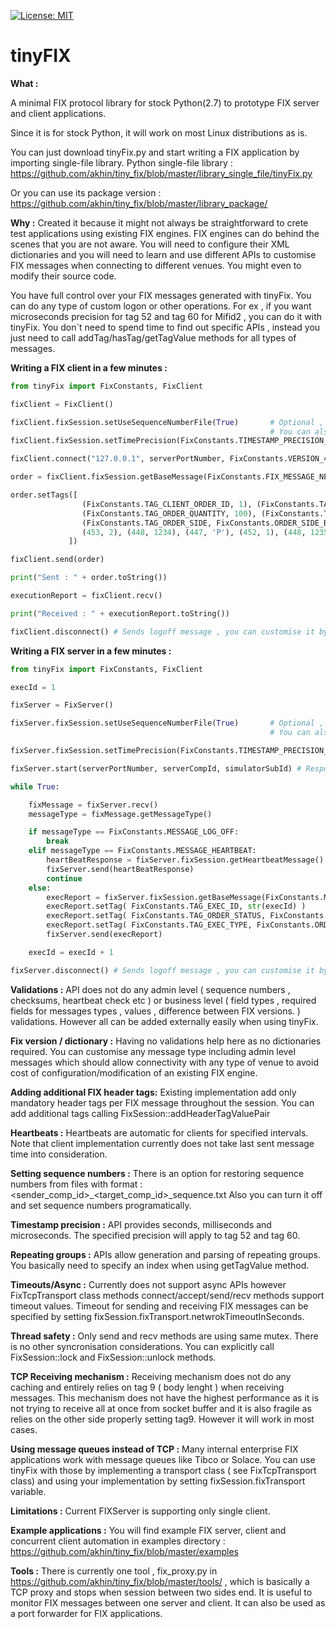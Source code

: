 [![License: MIT](https://img.shields.io/badge/License-MIT-yellow.svg)](https://opensource.org/licenses/MIT)

# tinyFIX

**What :**

A minimal FIX protocol library for stock Python(2.7) to prototype FIX server and client applications.
	
Since it is for stock Python, it will work on most Linux distributions as is.
	
You can just download tinyFix.py and start writing a FIX application by importing single-file library.
Python single-file library : https://github.com/akhin/tiny_fix/blob/master/library_single_file/tinyFix.py

Or you can use its package version : https://github.com/akhin/tiny_fix/blob/master/library_package/

**Why :** Created it because it might not always be straightforward to crete test applications using existing FIX engines. FIX engines can do behind the scenes that you are not aware.
You will need to configure their XML dictionaries and you will need to learn and use different APIs to customise FIX messages when connecting to different venues. You might even to 
modify their source code. 

You have full control over your FIX messages generated with tinyFix. You can do any type of custom logon or other operations. For ex , if you want microseconds precision for tag 52 and tag 60 for Mifid2 ,
you can do it with tinyFix. You don`t need to spend time to find out specific APIs , instead you just need to call addTag/hasTag/getTagValue methods for all types of messages.

**Writing a FIX client in a few minutes :**

	
```python
from tinyFix import FixConstants, FixClient

fixClient = FixClient()

fixClient.fixSession.setUseSequenceNumberFile(True)		  # Optional , if not called seq numbers will start from 1 and 
														  # You can also directly set seq numbers via fixSession object
fixClient.fixSession.setTimePrecision(FixConstants.TIMESTAMP_PRECISION_MICROSECONDS) # Default value is MILLISECONDS, you can also set to SECONDS

fixClient.connect("127.0.0.1", serverPortNumber, FixConstants.VERSION_4_2, clientCompId, serverCompId) # Sends logon message , call connectWithCustomLogonMessage for a custom logon message

order = fixClient.fixSession.getBaseMessage(FixConstants.FIX_MESSAGE_NEW_ORDER)

order.setTags([
				(FixConstants.TAG_CLIENT_ORDER_ID, 1), (FixConstants.TAG_SYMBOL, "GOOGL"),
				(FixConstants.TAG_ORDER_QUANTITY, 100), (FixConstants.TAG_ORDER_PRICE, 300),
				(FixConstants.TAG_ORDER_SIDE, FixConstants.ORDER_SIDE_BUY),
				(453, 2), (448, 1234), (447, 'P'), (452, 1), (448, 1235), (447, 'D'), (452, 2) #Repeating groups
			 ])

fixClient.send(order)

print("Sent : " + order.toString())

executionReport = fixClient.recv()

print("Received : " + executionReport.toString())

fixClient.disconnect() # Sends logoff message , you can customise it by passing a FIX message		   
```
	
**Writing a FIX server in a few minutes :**

```python
from tinyFix import FixConstants, FixClient

execId = 1

fixServer = FixServer()

fixServer.fixSession.setUseSequenceNumberFile(True)		  # Optional , if not called seq numbers will start from 1 and 
														  # You can also directly set seq numbers via fixSession object

fixServer.fixSession.setTimePrecision(FixConstants.TIMESTAMP_PRECISION_MICROSECONDS) # Default value is MILLISECONDS, you can also set to SECONDS

fixServer.start(serverPortNumber, serverCompId, simulatorSubId) # Responds to logon message , call startWithCustomLogonResponse for a custom logon message

while True:

	fixMessage = fixServer.recv()
	messageType = fixMessage.getMessageType()

	if messageType == FixConstants.MESSAGE_LOG_OFF:
		break
	elif messageType == FixConstants.MESSAGE_HEARTBEAT:
		heartBeatResponse = fixServer.fixSession.getHeartbeatMessage()
		fixServer.send(heartBeatResponse)
		continue
	else:
		execReport = fixServer.fixSession.getBaseMessage(FixConstants.MESSAGE_EXECUTION_REPORT)
		execReport.setTag( FixConstants.TAG_EXEC_ID, str(execId) )
		execReport.setTag( FixConstants.TAG_ORDER_STATUS, FixConstants.ORDER_STATUS_NEW)
		execReport.setTag( FixConstants.TAG_EXEC_TYPE, FixConstants.ORDER_STATUS_NEW)
		fixServer.send(execReport)

	execId = execId + 1

fixServer.disconnect() # Sends logoff message , you can customise it by passing a FIX message
```
		
**Validations :** API does not do any admin level ( sequence numbers , checksums, heartbeat check etc ) or business level ( field types , required fields for messages types , values , difference between FIX versions. ) validations. However all can be added externally easily when using tinyFix.

**Fix version / dictionary :** Having no validations help here as no dictionaries required. You can customise any message type including admin level messages which should allow connectivity with any type of venue to avoid cost of configuration/modification of an existing FIX engine.

**Adding additional FIX header tags:** Existing implementation add only mandatory header tags per FIX message throughout the session. You can add additional tags calling FixSession::addHeaderTagValuePair

**Heartbeats :** Heartbeats are automatic for clients for specified intervals. Note that client implementation currently does not take last sent message time into consideration.

**Setting sequence numbers :** There is an option for restoring sequence numbers from files with format : <sender_comp_id>_<target_comp_id>_sequence.txt
					   Also you can turn it off and set sequence numbers programatically.

**Timestamp precision :** API provides seconds, milliseconds and microseconds. The specified precision will apply to tag 52 and tag 60.

**Repeating groups	:** APIs allow generation and parsing of repeating groups. You basically need to specify an index when using getTagValue method.

**Timeouts/Async   :** Currently does not support async APIs however FixTcpTransport class methods connect/accept/send/recv methods support timeout values. Timeout for sending and receiving FIX messages can be specified by setting fixSession.fixTransport.netwrokTimeoutInSeconds.

**Thread safety	 :** Only send and recv methods are using same mutex. There is no other syncronisation considerations. You can explicitly call FixSession::lock and FixSession::unlock methods.

**TCP Receiving mechanism :** Receiving mechanism does not do any caching and entirely relies on tag 9 ( body lenght ) when receiving messages. This mechanism does not have the highest performance as it is not trying to receive all at once from socket buffer and it is also fragile as relies on the other side properly setting tag9. However it will work in most cases.

**Using message queues instead of TCP :** Many internal enterprise FIX applications work with message queues like Tibco or Solace. You can use tinyFix with those by implementing a transport class ( see FixTcpTransport class) and using your implementation by setting fixSession.fixTransport variable.

**Limitations :** Current FIXServer is supporting only single client.

**Example applications :** You will find example FIX server, client and concurrent client automation in examples directory : https://github.com/akhin/tiny_fix/blob/master/examples

**Tools :** There is currently one tool , fix_proxy.py in https://github.com/akhin/tiny_fix/blob/master/tools/ , which is basically a TCP proxy and stops when session between two sides end. It is useful to monitor FIX messages between one server and client. It can also be used as a port forwarder for FIX applications.